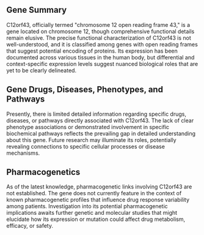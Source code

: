 ## Gene Summary
C12orf43, officially termed "chromosome 12 open reading frame 43," is a gene located on chromosome 12, though comprehensive functional details remain elusive. The precise functional characterization of C12orf43 is not well-understood, and it is classified among genes with open reading frames that suggest potential encoding of proteins. Its expression has been documented across various tissues in the human body, but differential and context-specific expression levels suggest nuanced biological roles that are yet to be clearly delineated.

## Gene Drugs, Diseases, Phenotypes, and Pathways
Presently, there is limited detailed information regarding specific drugs, diseases, or pathways directly associated with C12orf43. The lack of clear phenotype associations or demonstrated involvement in specific biochemical pathways reflects the prevailing gap in detailed understanding about this gene. Future research may illuminate its roles, potentially revealing connections to specific cellular processes or disease mechanisms.

## Pharmacogenetics
As of the latest knowledge, pharmacogenetic links involving C12orf43 are not established. The gene does not currently feature in the context of known pharmacogenetic profiles that influence drug response variability among patients. Investigation into its potential pharmacogenetic implications awaits further genetic and molecular studies that might elucidate how its expression or mutation could affect drug metabolism, efficacy, or safety.
